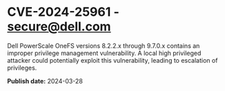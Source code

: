 # CVE-2024-25961 - secure@dell.com

Dell PowerScale OneFS versions 8.2.2.x through 9.7.0.x contains an improper privilege management vulnerability. A local high privileged attacker could potentially exploit this vulnerability, leading to escalation of privileges.

**Publish date:** 2024-03-28
